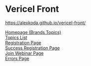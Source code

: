 # Vericel Front

https://alexkoda.github.io/vericel-front/

<a href="https://alexkoda.github.io/vericel-front/index.html" target="_blank">Homepage (Brands Topics)</a>
<br>
<a href="https://alexkoda.github.io/vericel-front/brand-page.html" target="_blank">Topics List</a>
<br>
<a href="https://alexkoda.github.io/vericel-front/reg-page.html" target="_blank">Registration Page</a>
<br>
<a href="https://alexkoda.github.io/vericel-front/reg-page-confirm.html" target="_blank">Success Registration Page</a>
<br>
<a href="https://alexkoda.github.io/vericel-front/join-webinar-page.html" target="_blank">Join Webinar Page</a>
<br>
<a href="https://alexkoda.github.io/vericel-front/error-page.html" target="_blank">Errors Page</a>

